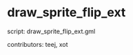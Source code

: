 draw_sprite_flip_ext
====================

script: draw_sprite_flip_ext.gml

contributors: teej, xot
